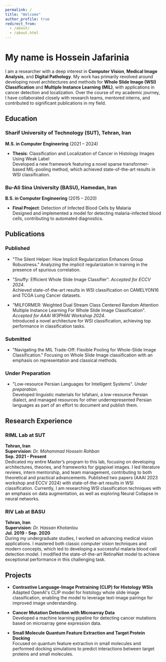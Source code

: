 ```yaml
---
permalink: /
title: "Welcome"
author_profile: true
redirect_from: 
  - /about/
  - /about.html
---
```


# My name is Hossein Jafarinia

I am a researcher with a deep interest in **Computer Vision**, **Medical Image Analysis**, and **Digital Pathology**. My work has primarily revolved around developing novel architectures and methods for **Whole Slide Image (WSI) Classification** and **Multiple Instance Learning (MIL)**, with applications in cancer detection and localization. Over the course of my academic journey, I have collaborated closely with research teams, mentored interns, and contributed to significant publications in my field.

## Education

### Sharif University of Technology (SUT), Tehran, Iran
**M.S. in Computer Engineering** (2021 – 2024)  
- **Thesis**: Classification and Localization of Cancer in Histology Images Using Weak Label  
  Developed a new framework featuring a novel sparse transformer-based MIL-pooling method, which achieved state-of-the-art results in WSI classification.

### Bu-Ali Sina University (BASU), Hamedan, Iran
**B.S. in Computer Engineering** (2015 – 2020)  
- **Final Project**: Detection of Infected Blood Cells by Malaria  
  Designed and implemented a model for detecting malaria-infected blood cells, contributing to automated diagnostics.

## Publications

### Published
- "The Silent Helper: How Implicit Regularization Enhances Group Robustness."
  Analyzing the implicit regularization in training in the presence of spurious correlation.

- "Snuffy: Efficient Whole Slide Image Classifier". *Accepted for ECCV 2024*.  
  Achieved state-of-the-art results in WSI classification on CAMELYON16 and TCGA Lung Cancer datasets.

- "MILFORMER: Weighted Dual Stream Class Centered Random Attention Multiple Instance Learning For Whole Slide Image Classification". *Accepted for AAAI W3PHIAI Workshop 2024*.  
  Introduced a novel architecture for WSI classification, achieving top performance in classification tasks.

### Submitted
- "Navigating the MIL Trade-Off: Flexible Pooling for Whole-Slide Image Classification."
  Focusing on Whole Slide Image classification with an emphasis on representation and classical methods.

### Under Preparation
- "Low-resource Persian Languages for Intelligent Systems". *Under preparation*.  
  Developed linguistic materials for Isfahani, a low-resource Persian dialect, and managed resources for other underrepresented Persian languages as part of an effort to document and publish them.

## Research Experience

### RIML Lab at SUT  
**Tehran, Iran**  
**Supervision**: *Dr. Mohammad Hossein Rohban*  
**Sep. 2021 - Present**  
Dedicated my entire Master’s program to this lab, focusing on developing architectures, theories, and frameworks for gigapixel images. I led literature reviews, intern mentorship, and team management, contributing to both theoretical and practical advancements. Published two papers (AAAI 2023 workshop and ECCV 2024) with state-of-the-art results in WSI classification. Currently, I am researching WSI classification techniques with an emphasis on data augmentation, as well as exploring Neural Collapse in neural networks.

<!-- ### ML Lab at SUT  
**Tehran, Iran**  
**Supervision**: *Dr. Mahdieh Soleymani Baghshah*  
**Jun. 2024 - Present**  
Currently studying the effects of the Neural Collapse on the generalization and robustness of deep neural networks. This research aims to develop improved techniques to understand this complex concept better.  -->

### RIV Lab at BASU  
**Tehran, Iran**  
**Supervision**: *Dr. Hassan Khotanlou*  
**Jul. 2019 - Sep. 2020**  
During my undergraduate studies, I worked on advancing medical vision applications. I mastered both classic computer vision techniques and modern concepts, which led to developing a successful malaria blood cell detection model. I modified the state-of-the-art RetinaNet model to achieve exceptional performance in this challenging task.

## Projects

<!-- - **Implementation of SAC Algorithm for Offline Reinforcement Learning**  
  Implemented the Soft Actor-Critic (SAC) algorithm to improve offline reinforcement learning performance, with extensive evaluation on benchmark datasets. -->

- **Contrastive Language-Image Pretraining (CLIP) for Histology WSIs**  
  Adapted OpenAI's CLIP model for histology whole slide image classification, enabling the model to leverage text-image pairings for improved image understanding.

- **Cancer Mutation Detection with Microarray Data**  
  Developed a machine learning pipeline for detecting cancer mutations based on microarray gene expression data.

- **Small Molecule Quantum Feature Extraction and Target Protein Docking**  
  Focused on quantum feature extraction in small molecules and performed docking simulations to predict interactions between target proteins and small molecules.
